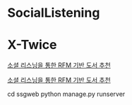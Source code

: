 # SocialListening
# X-Twice

[소셜 리스닝을 통한 RFM 기반 도서 추천](www.dbpia.co.kr/journal/articleDetail?nodeId=NODE07322803&language=ko_KR
)

[소셜 리스닝을 통한 RFM 기반 도서 추천](https://www.dbpia.co.kr/journal/articleDetail?nodeId=NODE07322803&language=ko_KR/)

cd ssgweb
python manage.py runserver


